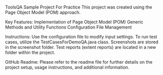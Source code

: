 ToolsQA Sample Project For Practice
  This project was created using the Page Object Model (POM) approach.

Key Features:
  Implementation of Page Object Model (POM)
  Generic Methods and Utility Functions
  Configuration File Management

Instructions:
  Use the configuration file to modify input settings.
  To run test cases, utilize the TestCasesForDemoQA.java class.
  Screenshots are stored in the screenshot folder.
  Test reports (extent reports) are located in a new folder within the project.
 
GitHub Readme:
  Please refer to the readme file for further details on the project setup, usage instructions, and additional information.
